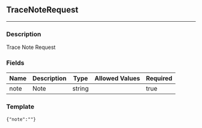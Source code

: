 ## TraceNoteRequest
---
### Description
Trace Note Request
### Fields
| Name | Description | Type | Allowed Values | Required |
| ---- | ----------- | ---- | -------------- | -------- |
| note | Note | string |  | true |
### Template
```
{"note":""}
```
